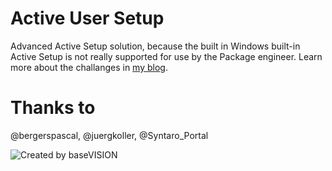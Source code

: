
# Active User Setup
Advanced Active Setup solution, because the built in Windows built-in Active Setup is not really supported for use by the Package engineer. Learn more about the challanges in [my blog](https://blog.basevision.ch/2018/07/active-setup-is-not-supported-for-custom-use-active-setup-entries-lost-during-windows-10-inplace-upgrade). 

# Thanks to
@bergerspascal, 
@juergkoller,
@Syntaro_Portal

![Created by baseVISION](https://www.basevision.ch/wp-content/uploads/2015/12/baseVISION-Logo_RGB.png)
